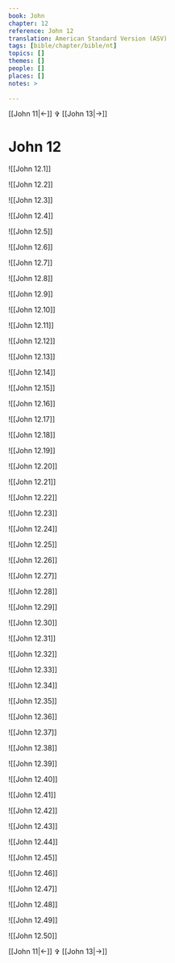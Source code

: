 ```yaml
---
book: John
chapter: 12
reference: John 12
translation: American Standard Version (ASV)
tags: [bible/chapter/bible/nt]
topics: []
themes: []
people: []
places: []
notes: >
  
---
```


[[John 11|<-]] ✞ [[John 13|->]]

# John 12

![[John 12.1]]

![[John 12.2]]

![[John 12.3]]

![[John 12.4]]

![[John 12.5]]

![[John 12.6]]

![[John 12.7]]

![[John 12.8]]

![[John 12.9]]

![[John 12.10]]

![[John 12.11]]

![[John 12.12]]

![[John 12.13]]

![[John 12.14]]

![[John 12.15]]

![[John 12.16]]

![[John 12.17]]

![[John 12.18]]

![[John 12.19]]

![[John 12.20]]

![[John 12.21]]

![[John 12.22]]

![[John 12.23]]

![[John 12.24]]

![[John 12.25]]

![[John 12.26]]

![[John 12.27]]

![[John 12.28]]

![[John 12.29]]

![[John 12.30]]

![[John 12.31]]

![[John 12.32]]

![[John 12.33]]

![[John 12.34]]

![[John 12.35]]

![[John 12.36]]

![[John 12.37]]

![[John 12.38]]

![[John 12.39]]

![[John 12.40]]

![[John 12.41]]

![[John 12.42]]

![[John 12.43]]

![[John 12.44]]

![[John 12.45]]

![[John 12.46]]

![[John 12.47]]

![[John 12.48]]

![[John 12.49]]

![[John 12.50]]

[[John 11|<-]] ✞ [[John 13|->]]
